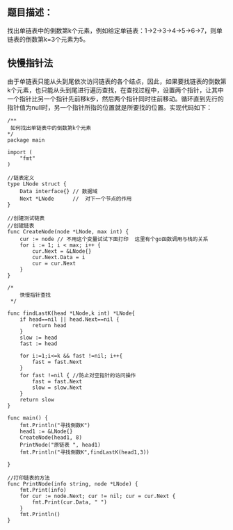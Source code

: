 ## 题目描述：

找出单链表中的倒数第k个元素，例如给定单链表：1->2->3->4->5->6->7，则单链表的倒数第k=3个元素为5。

## 快慢指针法

由于单链表只能从头到尾依次访问链表的各个结点，因此，如果要找链表的倒数第 k个元素，也只能从头到尾进行遍历查找，在查找过程中，设置两个指针，让其中一个指针比另一个指针先前移k步，然后两个指针同时往前移动。循环直到先行的指针值为null时，另一个指针所指的位置就是所要找的位置。实现代码如下：

```
/**
 如何找出单链表中的倒数第k个元素
*/
package main

import (
	"fmt"
)

//链表定义
type LNode struct {
	Data interface{} // 数据域
	Next *LNode      //  对下一个节点的作用
}

//创建测试链表
//创建链表
func CreateNode(node *LNode, max int) {
	cur := node // 不用这个变量试试下面打印  这里有个go函数调用与栈的关系
	for i := 1; i < max; i++ {
		cur.Next = &LNode{}
		cur.Next.Data = i
		cur = cur.Next
	}
}

/*
	快慢指针查找
 */

func findLastK(head *LNode,k int) *LNode{
	if head==nil || head.Next==nil {
		return head
	}
	slow := head
	fast := head

	for i:=1;i<=k && fast !=nil; i++{
		fast = fast.Next
	}
	for fast !=nil { //防止对空指针的访问操作
		fast = fast.Next
		slow = slow.Next
	}
	return slow
}

func main() {
	fmt.Println("寻找倒数K")
	head1 := &LNode{}
	CreateNode(head1, 8)
	PrintNode("原链表 ", head1)
	fmt.Println("寻找倒数K",findLastK(head1,3))

}

//打印链表的方法
func PrintNode(info string, node *LNode) {
	fmt.Print(info)
	for cur := node.Next; cur != nil; cur = cur.Next {
		fmt.Print(cur.Data, " ")
	}
	fmt.Println()
}
```